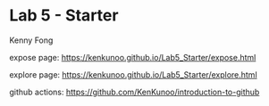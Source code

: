 # Lab 5 - Starter
Kenny Fong

expose page: https://kenkunoo.github.io/Lab5_Starter/expose.html

explore page: https://kenkunoo.github.io/Lab5_Starter/explore.html

github actions: https://github.com/KenKunoo/introduction-to-github
